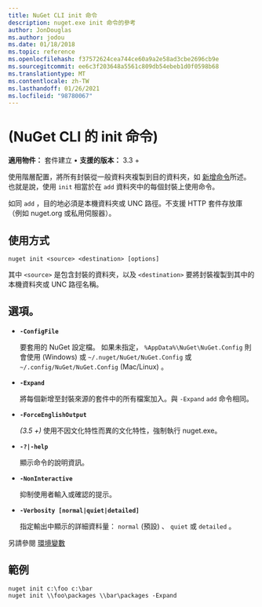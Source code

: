 ```yaml
---
title: NuGet CLI init 命令
description: nuget.exe init 命令的參考
author: JonDouglas
ms.author: jodou
ms.date: 01/18/2018
ms.topic: reference
ms.openlocfilehash: f37572624cea744ce60a9a2e58ad3cbe2696cb9e
ms.sourcegitcommit: ee6c3f203648a5561c809db54ebeb1d0f0598b68
ms.translationtype: MT
ms.contentlocale: zh-TW
ms.lasthandoff: 01/26/2021
ms.locfileid: "98780067"
---
```

# <a name="init-command-nuget-cli"></a> (NuGet CLI 的 init 命令) 

**適用物件：** 套件建立 &bullet; **支援的版本：** 3.3 +

使用階層配置，將所有封裝從一般資料夾複製到目的資料夾，如 [新增命令](cli-ref-add.md)所述。 也就是說，使用 `init` 相當於在 `add` 資料夾中的每個封裝上使用命令。

如同 `add` ，目的地必須是本機資料夾或 UNC 路徑。不支援 HTTP 套件存放庫（例如 nuget.org 或私用伺服器）。

## <a name="usage"></a>使用方式

```cli
nuget init <source> <destination> [options]
```

其中 `<source>` 是包含封裝的資料夾，以及 `<destination>` 要將封裝複製到其中的本機資料夾或 UNC 路徑名稱。

## <a name="options"></a>選項。

- **`-ConfigFile`**

  要套用的 NuGet 設定檔。 如果未指定， `%AppData%\NuGet\NuGet.Config` 則會使用 (Windows) 或 `~/.nuget/NuGet/NuGet.Config` 或 `~/.config/NuGet/NuGet.Config` (Mac/Linux) 。

- **`-Expand`**

  將每個新增至封裝來源的套件中的所有檔案加入。與 `-Expand` `add` 命令相同。

- **`-ForceEnglishOutput`**

  *(3.5 +)* 使用不因文化特性而異的文化特性，強制執行 nuget.exe。

- **`-?|-help`**

  顯示命令的說明資訊。

- **`-NonInteractive`**

  抑制使用者輸入或確認的提示。

- **`-Verbosity [normal|quiet|detailed]`**

  指定輸出中顯示的詳細資料量： `normal` (預設) 、 `quiet` 或 `detailed` 。

另請參閱 [環境變數](cli-ref-environment-variables.md)

## <a name="examples"></a>範例

```cli
nuget init c:\foo c:\bar
nuget init \\foo\packages \\bar\packages -Expand
```
